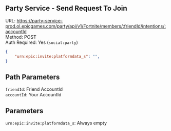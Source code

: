 ## Party Service - Send Request To Join

URL: https://party-service-prod.ol.epicgames.com/party/api/v1/Fortnite/members/:friendId/intentions/:accountId \
Method: POST \
Auth Required: Yes (`social:party`)

```json
{
    "urn:epic:invite:platformdata_s": "",
}
```

## Path Parameters

`friendId`: Friend AccountId <br/>
`accountId`: Your AccountId

## Parameters

`urn:epic:invite:platformdata_s`: Always empty
